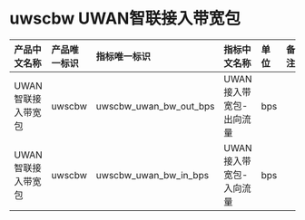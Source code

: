 # uwscbw UWAN智联接入带宽包

|产品中文名称|产品唯一标识|指标唯一标识|指标中文名称|单位|备注|
|:----|:----|:----|:----|:----|:----|
|UWAN智联接入带宽包|uwscbw|uwscbw_uwan_bw_out_bps|UWAN接入带宽包-出向流量|bps| |
|UWAN智联接入带宽包|uwscbw|uwscbw_uwan_bw_in_bps|UWAN接入带宽包-入向流量|bps| |
